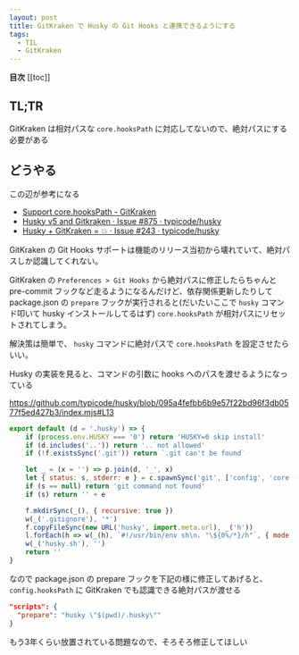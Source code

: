 ```yaml
---
layout: post
title: GitKraken で Husky の Git Hooks と連携できるようにする
tags:
  - TIL
  - GitKraken
---
```



**目次**
[[toc]]

## TL;TR

GitKraken は相対パスな `core.hooksPath` に対応してないので、絶対パスにする必要がある

## どうやる

この辺が参考になる

- [Support core.hooksPath - GitKraken](https://feedback.gitkraken.com/suggestions/191601/support-corehookspath)
- [Husky v5 and Gitkraken · Issue #875 · typicode/husky](https://github.com/typicode/husky/issues/875)
- [Husky + GitKraken = 💥 · Issue #243 · typicode/husky](https://github.com/typicode/husky/issues/243)

GitKraken の Git Hooks サポートは機能のリリース当初から壊れていて、絶対パスしか認識してくれない。

GitKraken の `Preferences > Git Hooks` から絶対パスに修正したらちゃんと pre-commit フックなど走るようになるんだけど、依存関係更新したりして package.json の `prepare` フックが実行されると(だいたいここで `husky` コマンド叩いて husky インストールしてるはず) `core.hooksPath` が相対パスにリセットされてしまう。

解決策は簡単で、 `husky` コマンドに絶対パスで `core.hooksPath` を設定させたらいい。

Husky の実装を見ると、コマンドの引数に hooks へのパスを渡せるようになっている

https://github.com/typicode/husky/blob/095a4fefbb6b9e57f22bd96f3db0577f5ed427b3/index.mjs#L13

```js
export default (d = '.husky') => {
	if (process.env.HUSKY === '0') return 'HUSKY=0 skip install'
	if (d.includes('..')) return '.. not allowed'
	if (!f.existsSync('.git')) return `.git can't be found`

	let _ = (x = '') => p.join(d, '_', x)
	let { status: s, stderr: e } = c.spawnSync('git', ['config', 'core.hooksPath', `${d}/_`])
	if (s == null) return 'git command not found'
	if (s) return '' + e

	f.mkdirSync(_(), { recursive: true })
	w(_('.gitignore'), '*')
	f.copyFileSync(new URL('husky', import.meta.url), _('h'))
	l.forEach(h => w(_(h), `#!/usr/bin/env sh\n. "\${0%/*}/h"`, { mode: 0o755 }))
	w(_('husky.sh'), '')
	return ''
}
```

なので package.json の prepare フックを下記の様に修正してあげると、 `config.hooksPath` に GitKraken でも認識できる絶対パスが渡せる

```json
"scripts": {
  "prepare": "husky \"$(pwd)/.husky\""
}
```

もう3年くらい放置されている問題なので、そろそろ修正してほしい

